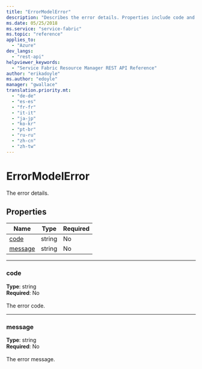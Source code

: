 ```yaml
---
title: "ErrorModelError"
description: "Describes the error details. Properties include code and message with code being the error code and message as the error message."
ms.date: 05/25/2018
ms.service: "service-fabric"
ms.topic: "reference"
applies_to: 
  - "Azure"
dev_langs: 
  - "rest-api"
helpviewer_keywords: 
  - "Service Fabric Resource Manager REST API Reference"
author: "erikadoyle"
ms.author: "edoyle"
manager: "gwallace"
translation.priority.mt: 
  - "de-de"
  - "es-es"
  - "fr-fr"
  - "it-it"
  - "ja-jp"
  - "ko-kr"
  - "pt-br"
  - "ru-ru"
  - "zh-cn"
  - "zh-tw"
---
```

# ErrorModelError

The error details.

## Properties
| Name | Type | Required |
| --- | --- | --- |
| [code](#code) | string | No |
| [message](#message) | string | No |

____
### code
__Type__: string <br/>
__Required__: No<br/>
<br/>
The error code.

____
### message
__Type__: string <br/>
__Required__: No<br/>
<br/>
The error message.
